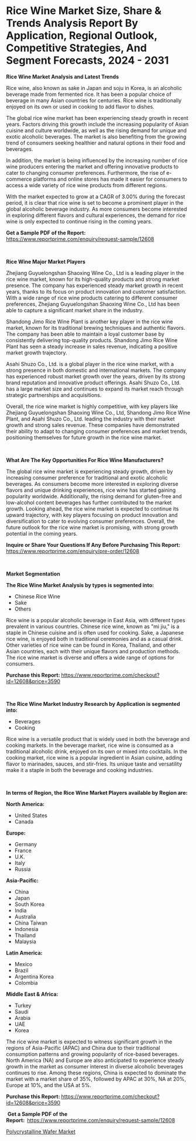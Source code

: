 <p><h1>Rice Wine Market Size, Share & Trends Analysis Report By Application, Regional Outlook, Competitive Strategies, And Segment Forecasts, 2024 - 2031</h1></p><p><strong>Rice Wine Market Analysis and Latest Trends</strong></p>
<p><p>Rice wine, also known as sake in Japan and soju in Korea, is an alcoholic beverage made from fermented rice. It has been a popular choice of beverage in many Asian countries for centuries. Rice wine is traditionally enjoyed on its own or used in cooking to add flavor to dishes.</p><p>The global rice wine market has been experiencing steady growth in recent years. Factors driving this growth include the increasing popularity of Asian cuisine and culture worldwide, as well as the rising demand for unique and exotic alcoholic beverages. The market is also benefiting from the growing trend of consumers seeking healthier and natural options in their food and beverages.</p><p>In addition, the market is being influenced by the increasing number of rice wine producers entering the market and offering innovative products to cater to changing consumer preferences. Furthermore, the rise of e-commerce platforms and online stores has made it easier for consumers to access a wide variety of rice wine products from different regions.</p><p>With the market expected to grow at a CAGR of 3.00% during the forecast period, it is clear that rice wine is set to become a prominent player in the global alcoholic beverage industry. As more consumers become interested in exploring different flavors and cultural experiences, the demand for rice wine is only expected to continue rising in the coming years.</p></p>
<p><strong>Get a Sample PDF of the Report:&nbsp;</strong> <a href="https://www.reportprime.com/enquiry/request-sample/12608">https://www.reportprime.com/enquiry/request-sample/12608</a></p>
<p>&nbsp;</p>
<p><strong>Rice Wine Major Market Players</strong></p>
<p><p>Zhejiang Guyuelongshan Shaoxing Wine Co., Ltd is a leading player in the rice wine market, known for its high-quality products and strong market presence. The company has experienced steady market growth in recent years, thanks to its focus on product innovation and customer satisfaction. With a wide range of rice wine products catering to different consumer preferences, Zhejiang Guyuelongshan Shaoxing Wine Co., Ltd has been able to capture a significant market share in the industry.</p><p>Shandong Jimo Rice Wine Plant is another key player in the rice wine market, known for its traditional brewing techniques and authentic flavors. The company has been able to maintain a loyal customer base by consistently delivering top-quality products. Shandong Jimo Rice Wine Plant has seen a steady increase in sales revenue, indicating a positive market growth trajectory.</p><p>Asahi Shuzo Co., Ltd. is a global player in the rice wine market, with a strong presence in both domestic and international markets. The company has experienced robust market growth over the years, driven by its strong brand reputation and innovative product offerings. Asahi Shuzo Co., Ltd. has a large market size and continues to expand its market reach through strategic partnerships and acquisitions.</p><p>Overall, the rice wine market is highly competitive, with key players like Zhejiang Guyuelongshan Shaoxing Wine Co., Ltd, Shandong Jimo Rice Wine Plant, and Asahi Shuzo Co., Ltd. leading the industry with their market growth and strong sales revenue. These companies have demonstrated their ability to adapt to changing consumer preferences and market trends, positioning themselves for future growth in the rice wine market.</p></p>
<p>&nbsp;</p>
<p><strong>What Are The Key Opportunities For Rice Wine Manufacturers?</strong></p>
<p><p>The global rice wine market is experiencing steady growth, driven by increasing consumer preference for traditional and exotic alcoholic beverages. As consumers become more interested in exploring diverse flavors and unique drinking experiences, rice wine has started gaining popularity worldwide. Additionally, the rising demand for gluten-free and low-alcohol content beverages has further contributed to the market growth. Looking ahead, the rice wine market is expected to continue its upward trajectory, with key players focusing on product innovation and diversification to cater to evolving consumer preferences. Overall, the future outlook for the rice wine market is promising, with strong growth potential in the coming years.</p></p>
<p><strong>Inquire or Share Your Questions If Any Before Purchasing This Report:</strong> <a href="https://www.reportprime.com/enquiry/pre-order/12608">https://www.reportprime.com/enquiry/pre-order/12608</a></p>
<p>&nbsp;</p>
<p><strong>Market Segmentation</strong></p>
<p><strong>The Rice Wine Market Analysis by types is segmented into:</strong></p>
<p><ul><li>Chinese Rice Wine</li><li>Sake</li><li>Others</li></ul></p>
<p><p>Rice wine is a popular alcoholic beverage in East Asia, with different types prevalent in various countries. Chinese rice wine, known as "mi jiu," is a staple in Chinese cuisine and is often used for cooking. Sake, a Japanese rice wine, is enjoyed both in traditional ceremonies and as a casual drink. Other varieties of rice wine can be found in Korea, Thailand, and other Asian countries, each with their unique flavors and production methods. The rice wine market is diverse and offers a wide range of options for consumers.</p></p>
<p><strong>Purchase this Report:&nbsp;</strong><a href="https://www.reportprime.com/checkout?id=12608&price=3590">https://www.reportprime.com/checkout?id=12608&price=3590</a></p>
<p>&nbsp;</p>
<p><strong>The Rice Wine Market Industry Research by Application is segmented into:</strong></p>
<p><ul><li>Beverages</li><li>Cooking</li></ul></p>
<p><p>Rice wine is a versatile product that is widely used in both the beverage and cooking markets. In the beverage market, rice wine is consumed as a traditional alcoholic drink, enjoyed on its own or mixed into cocktails. In the cooking market, rice wine is a popular ingredient in Asian cuisine, adding flavor to marinades, sauces, and stir-fries. Its unique taste and versatility make it a staple in both the beverage and cooking industries.</p></p>
<p>&nbsp;</p>
<p><strong>In terms of Region, the Rice Wine Market Players available by Region are:</strong></p>
<p>
    <p> <strong> North America: </strong>
        <ul>
            <li>United States</li>
            <li>Canada</li>
        </ul>
        </p> 
    <p> <strong> Europe: </strong>
        <ul>
            <li>Germany</li>
            <li>France</li>
            <li>U.K.</li>
            <li>Italy</li>
            <li>Russia</li>
        </ul>
        </p> 
    <p> <strong> Asia-Pacific: </strong>
        <ul>
            <li>China</li>
            <li>Japan</li>
            <li>South Korea</li>
            <li>India</li>
            <li>Australia</li>
            <li>China Taiwan</li>
            <li>Indonesia</li>
            <li>Thailand</li>
            <li>Malaysia</li>
        </ul>
        </p> 
    <p> <strong> Latin America: </strong>
        <ul>
            <li>Mexico</li>
            <li>Brazil</li>
            <li>Argentina Korea</li>
            <li>Colombia</li>
        </ul>
        </p> 
    <p> <strong> Middle East & Africa: </strong>
        <ul>
            <li>Turkey</li>
            <li>Saudi</li>
            <li>Arabia</li>
            <li>UAE</li>
            <li>Korea</li>
        </ul>
    </p>
    </p>
<p><p>The rice wine market is expected to witness significant growth in the regions of Asia-Pacific (APAC) and China due to their traditional consumption patterns and growing popularity of rice-based beverages. North America (NA) and Europe are also anticipated to experience steady growth in the market as consumer interest in diverse alcoholic beverages continues to rise. Among these regions, China is expected to dominate the market with a market share of 35%, followed by APAC at 30%, NA at 20%, Europe at 10%, and the USA at 5%.</p></p>
<p><strong>Purchase this Report: </strong><a href="https://www.reportprime.com/checkout?id=12608&price=3590">https://www.reportprime.com/checkout?id=12608&price=3590</a></p>
<p>&nbsp;<strong>Get a Sample PDF of the Report:&nbsp;&nbsp;</strong><a href="https://www.reportprime.com/enquiry/request-sample/12608">https://www.reportprime.com/enquiry/request-sample/12608</a></p>
<p><strong></strong></p>
<p><p><a href="https://chivalrous-flock-a86.notion.site/Polycrystalline-Wafer-Market-Offers-Provide-Insightful-Data-for-the-Time-Period-from-2024-to-2031-an-4b5eb60815a54c0a92cc7dedc97d3729">Polycrystalline Wafer Market</a></p></p>